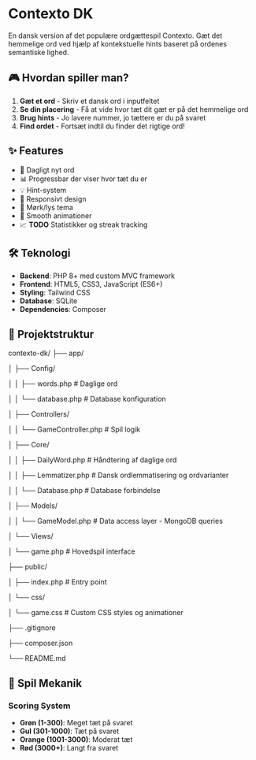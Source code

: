 # Contexto DK

En dansk version af det populære ordgættespil Contexto. Gæt det hemmelige ord ved hjælp af kontekstuelle hints baseret på ordenes semantiske lighed.

## 🎮 Hvordan spiller man?

1. **Gæt et ord** - Skriv et dansk ord i inputfeltet
2. **Se din placering** - Få at vide hvor tæt dit gæt er på det hemmelige ord
3. **Brug hints** - Jo lavere nummer, jo tættere er du på svaret
4. **Find ordet** - Fortsæt indtil du finder det rigtige ord!

## ✨ Features

- 🎯 Dagligt nyt ord
- 📊 Progressbar der viser hvor tæt du er
- 💡 Hint-system
- 📱 Responsivt design
- 🌙 Mørk/lys tema
- 🎨 Smooth animationer
- 📈 **TODO** Statistikker og streak tracking

## 🛠️ Teknologi

- **Backend**: PHP 8+ med custom MVC framework
- **Frontend**: HTML5, CSS3, JavaScript (ES6+)
- **Styling**: Tailwind CSS
- **Database**: SQLite
- **Dependencies**: Composer

## 📁 Projektstruktur

contexto-dk/
├── app/

│   ├── Config/

│   │   ├── words.php          # Daglige ord

│   │   └── database.php       # Database konfiguration

│   ├── Controllers/

│   │   └── GameController.php # Spil logik

│   ├── Core/

│   │   ├── DailyWord.php      # Håndtering af daglige ord

│   │   ├── Lemmatizer.php     # Dansk ordlemmatisering og ordvarianter

│   │   └── Database.php       # Database forbindelse

│   ├── Models/

│   │   └── GameModel.php      # Data access layer - MongoDB queries

│   └── Views/

│       └── game.php           # Hovedspil interface

├── public/

│   ├── index.php              # Entry point

│   └── css/

│       └── game.css           # Custom CSS styles og animationer

├── .gitignore

├── composer.json

└── README.md

## 🎯 Spil Mekanik

### Scoring System
- **Grøn (1-300)**: Meget tæt på svaret
- **Gul (301-1000)**: Tæt på svaret  
- **Orange (1001-3000)**: Moderat tæt
- **Rød (3000+)**: Langt fra svaret
